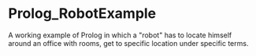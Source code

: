 # Prolog_RobotExample
A working example of Prolog in which a "robot" has to locate himself around an office with rooms, get to specific location under specific terms.
